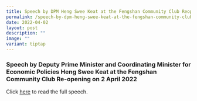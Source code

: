 ```yaml
---
title: Speech by DPM Heng Swee Keat at the Fengshan Community Club Reopening
permalink: /speech-by-dpm-heng-swee-keat-at-the-fengshan-community-club-reopening/
date: 2022-04-02
layout: post
description: ""
image: ""
variant: tiptap
---
```

<h3>Speech by Deputy Prime Minister and Coordinating Minister for Economic Policies Heng Swee Keat at the Fengshan Community Club Re-opening on 2 April 2022</h3>
<p>Click <a href="https://www.pmo.gov.sg/Newsroom/DPM-Heng-Swee-Keat-at-the-Fengshan-Community-Club-Re-opening" rel="noopener nofollow" target="_blank">here</a> to
read the full speech.</p>